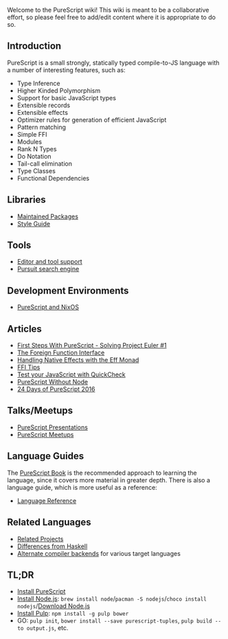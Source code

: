 Welcome to the PureScript wiki! This wiki is meant to be a collaborative effort, so please feel free to add/edit content where it is appropriate to do so.

## Introduction

PureScript is a small strongly, statically typed compile-to-JS language with a number of interesting features, such as:

- Type Inference
- Higher Kinded Polymorphism
- Support for basic JavaScript types
- Extensible records
- Extensible effects
- Optimizer rules for generation of efficient JavaScript
- Pattern matching
- Simple FFI
- Modules
- Rank N Types
- Do Notation
- Tail-call elimination
- Type Classes
- Functional Dependencies

## Libraries

- [Maintained Packages](ecosystem/Maintained-Packages.md)
- [Style Guide](Style-Guide.md)

## Tools

- [Editor and tool support](ecosystem/Editor-and-tool-support.md)
- [Pursuit search engine](http://pursuit.purescript.org)

## Development Environments

- [PureScript and NixOS](https://pr06lefs.wordpress.com/2015/01/11/get-started-with-purescript-on-nixos/)

## Articles

- [First Steps With PureScript - Solving Project Euler #1](http://www.purescript.org/learn/getting-started/)
- [The Foreign Function Interface](http://www.purescript.org/learn/ffi/)
- [Handling Native Effects with the Eff Monad](http://www.purescript.org/learn/eff/)
- [FFI Tips](FFI-tips.md)
- [Test your JavaScript with QuickCheck](http://www.purescript.org/learn/quickcheck/)
- [PureScript Without Node](PureScript-Without-Node.md)
- [24 Days of PureScript 2016](https://github.com/paf31/24-days-of-purescript-2016)

## Talks/Meetups

- [PureScript Presentations](ecosystem/PureScript-Presentations.md)
- [PureScript Meetups](ecosystem/PureScript-Meetups.md)

## Language Guides

The [PureScript Book](https://leanpub.com/purescript/read) is the recommended approach to learning the language, since it covers more material in greater depth. There is also a language guide, which is more useful as a reference:

- [Language Reference](language/README.md)

## Related Languages

- [Related Projects](Related-Projects.md)
- [Differences from Haskell](language/Differences-from-Haskell.md)
- [Alternate compiler backends](ecosystem/Alternate-backends.md) for various target languages

## TL;DR
* [Install PureScript](http://www.purescript.org/download/)
* [Install Node.js](https://nodejs.org/): `brew install node`/`pacman -S nodejs`/`choco install nodejs`/[Download Node.js](https://nodejs.org/)
* [Install Pulp](https://github.com/bodil/pulp): `npm install -g pulp bower`
* GO: `pulp init`, `bower install --save purescript-tuples`, `pulp build --to output.js`, etc.
